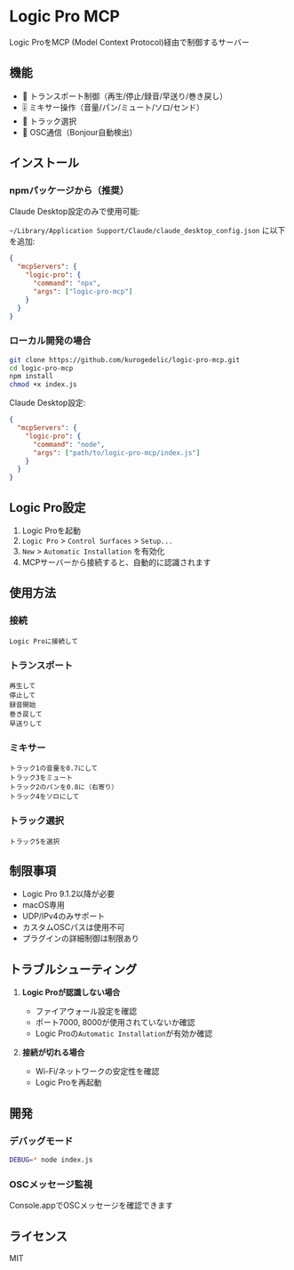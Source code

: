 # Logic Pro MCP

Logic ProをMCP (Model Context Protocol)経由で制御するサーバー

## 機能

- 🎵 トランスポート制御（再生/停止/録音/早送り/巻き戻し）
- 🎚️ ミキサー操作（音量/パン/ミュート/ソロ/センド）
- 🎯 トラック選択
- 📡 OSC通信（Bonjour自動検出）

## インストール

### npmパッケージから（推奨）

Claude Desktop設定のみで使用可能:

`~/Library/Application Support/Claude/claude_desktop_config.json` に以下を追加:

```json
{
  "mcpServers": {
    "logic-pro": {
      "command": "npx",
      "args": ["logic-pro-mcp"]
    }
  }
}
```

### ローカル開発の場合

```bash
git clone https://github.com/kurogedelic/logic-pro-mcp.git
cd logic-pro-mcp
npm install
chmod +x index.js
```

Claude Desktop設定:
```json
{
  "mcpServers": {
    "logic-pro": {
      "command": "node",
      "args": ["path/to/logic-pro-mcp/index.js"]
    }
  }
}
```

## Logic Pro設定

1. Logic Proを起動
2. `Logic Pro` > `Control Surfaces` > `Setup...`
3. `New` > `Automatic Installation` を有効化
4. MCPサーバーから接続すると、自動的に認識されます

## 使用方法

### 接続
```
Logic Proに接続して
```

### トランスポート
```
再生して
停止して
録音開始
巻き戻して
早送りして
```

### ミキサー
```
トラック1の音量を0.7にして
トラック3をミュート
トラック2のパンを0.8に（右寄り）
トラック4をソロにして
```

### トラック選択
```
トラック5を選択
```

## 制限事項

- Logic Pro 9.1.2以降が必要
- macOS専用
- UDP/IPv4のみサポート
- カスタムOSCパスは使用不可
- プラグインの詳細制御は制限あり

## トラブルシューティング

1. **Logic Proが認識しない場合**
   - ファイアウォール設定を確認
   - ポート7000, 8000が使用されていないか確認
   - Logic Proの`Automatic Installation`が有効か確認

2. **接続が切れる場合**
   - Wi-Fi/ネットワークの安定性を確認
   - Logic Proを再起動

## 開発

### デバッグモード
```bash
DEBUG=* node index.js
```

### OSCメッセージ監視
Console.appでOSCメッセージを確認できます

## ライセンス

MIT
